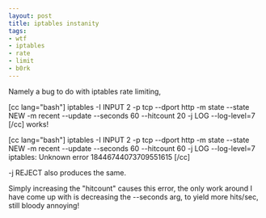```yaml
--- 
layout: post
title: iptables instanity
tags: 
- wtf
- iptables
- rate
- limit
- b0rk
---
```

Namely a bug to do with iptables rate limiting,

[cc lang="bash"]
iptables -I INPUT 2 -p tcp --dport http -m state --state NEW -m recent --update --seconds 60 --hitcount 20 -j LOG --log-level=7
[/cc]
works!

[cc lang="bash"]
iptables -I INPUT 2 -p tcp --dport http -m state --state NEW -m recent --update --seconds 60 --hitcount 60 -j LOG --log-level=7
iptables: Unknown error 18446744073709551615
[/cc]

-j REJECT also produces the same.

Simply increasing the "hitcount" causes this error, the only work around I have come up with is decreasing the --seconds arg, to yield more hits/sec, still bloody annoying!


